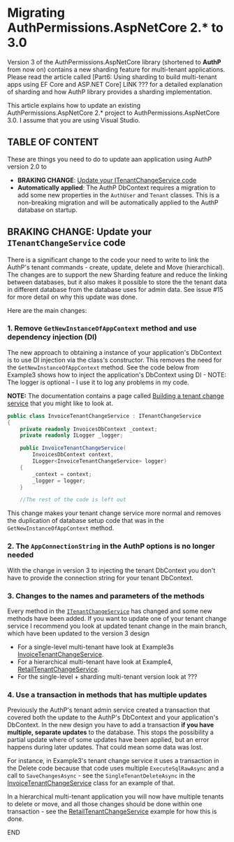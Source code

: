 # Migrating AuthPermissions.AspNetCore 2.* to 3.0

Version 3 of the AuthPermissions.AspNetCore library (shortened to **AuthP** from now on) contains a new sharding feature for multi-tenant applications. Please read the article called [Part6: Using sharding to build multi-tenant apps using EF Core and ASP.NET Core] LINK ??? for a detailed explanation of sharding and how AuthP library provides a sharding implementation.

This article explains how to update an existing AuthPermissions.AspNetCore 2.* project to AuthPermissions.AspNetCore 3.0. I assume that you are using Visual Studio.

## TABLE OF CONTENT

These are things you need to do to update aan application using AuthP version 2.0 to

- **BRAKING CHANGE**: [Update your ITenantChangeService code](https://github.com/JonPSmith/AuthPermissions.AspNetCore/blob/main/UpdateToVersion3.md#braking-change-update-your-itenantchangeservice-code)
- **Automatically applied**:
  The AuthP DbContext requires a migration to add some new properties in the `AuthUser` and `Tenant` classes. This is a non-breaking migration and will be automatically applied to the AuthP database on startup.

## BRAKING CHANGE: Update your `ITenantChangeService` code

There is a significant change to the code your need to write to link the AuthP's tenant commands - create, update, delete and Move (hierarchical). The changes are to support the new Sharding feature and reduce the linking between databases, but it also makes it possible to store the the tenant data in different database from the database uses for admin data. See issue #15 for more detail on why this update was done.

Here are the main changes:

### 1. Remove `GetNewInstanceOfAppContext` method and use dependency injection (DI)

The new approach to obtaining a instance of your application's DbContext is to use DI injection via the class's constructor. This removes the need for the  `GetNewInstanceOfAppContext` method. See the code below from Example3 shows how to inject the application's DbContext using DI - NOTE: The logger is optional - I use it to log any problems in my code.

**NOTE:** The documentation contains a page called [Building a tenant change service](https://github.com/JonPSmith/AuthPermissions.AspNetCore/wiki/Building-a-tenant-change-service) that you might like to look at.

```c#
public class InvoiceTenantChangeService : ITenantChangeService
{
    private readonly InvoicesDbContext _context;
    private readonly ILogger _logger;

    public InvoiceTenantChangeService(
        InvoicesDbContext context, 
        ILogger<InvoiceTenantChangeService> logger)
    {
        _context = context;
        _logger = logger;
    }

    //The rest of the code is left out
```

This change makes your tenant change service more normal and removes the duplication of database setup code that was in the `GetNewInstanceOfAppContext` method.

### 2. The `AppConnectionString` in the AuthP options is no longer needed

With the change in version 3 to injecting the tenant DbContext you don't have to provide the connection string for your tenant DbContext.

### 3. Changes to the names and parameters of the methods

Every method in the [`ITenantChangeService`](https://github.com/JonPSmith/AuthPermissions.AspNetCore/blob/main/AuthPermissions/AdminCode/ITenantChangeService.cs) has changed and some new methods have been added. If you want to update one of your tenant change service I recommend you look at updated tenant change in the main branch, which have been updated to the version 3 design

- For a single-level multi-tenant have look at Example3s [InvoiceTenantChangeService](https://github.com/JonPSmith/AuthPermissions.AspNetCore/blob/main/Example3.InvoiceCode/EfCoreCode/InvoiceTenantChangeService.cs).
- For a hierarchical multi-tenant have look at Example4, [RetailTenantChangeService](https://github.com/JonPSmith/AuthPermissions.AspNetCore/blob/main/Example4.ShopCode/EfCoreCode/RetailTenantChangeService.cs).
- For the single-level + sharding multi-tenant version look at ???

### 4. Use a transaction in methods that has multiple updates

Previously the AuthP's tenant admin service created a transaction that covered both the update to the AuthP's DbContext and your application's DbContext. In the new design you have to add a transaction **if you have multiple, separate updates** to the database. This stops the possibility a partial update where of some updates have been applied, but an error happens during later updates. That could mean some data was lost.

For instance, in Example3's tenant change service it uses a transaction in the Delete code because that code uses multiple  `ExecuteSqlRawAsync` and a call to `SaveChangesAsync` - see the `SingleTenantDeleteAsync` in the [InvoiceTenantChangeService](https://github.com/JonPSmith/AuthPermissions.AspNetCore/blob/main/Example3.InvoiceCode/EfCoreCode/InvoiceTenantChangeService.cs) class for an example of that.

In a hierarchical multi-tenant application you will now have multiple tenants to delete or move, and all those changes should be done within one transaction - see the [RetailTenantChangeService](https://github.com/JonPSmith/AuthPermissions.AspNetCore/blob/main/Example4.ShopCode/EfCoreCode/RetailTenantChangeService.cs) example for how this is done.

END
